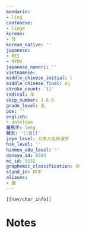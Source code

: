 ```yaml
---
mandarin:
- líng
cantonese:
- ling4
korean:
- 령
korean_native: ''
japanese:
- REI
- RYOU
japanese_nanori: ''
vietnamese:
middle_chinese_initial: l
middle_chinese_final: eŋ
stroke_count: '11'
radical: 羊
skip_number: 1-6-5
grade_level: 名
pos: ''
english:
- antelope
羅馬字: leng
韓文: '[[렁]]'
joyo_level: 日本人名用漢字
hsk_level: ''
hanmun_edu_level: ''
danayo_id: 8585
mc_id: 5332
graphemic_classification: 令
stand_in: 羚羊
aliases:
- 麢
---
```

```meta-bind-embed
[[nav/char_info]]
```

# Notes
